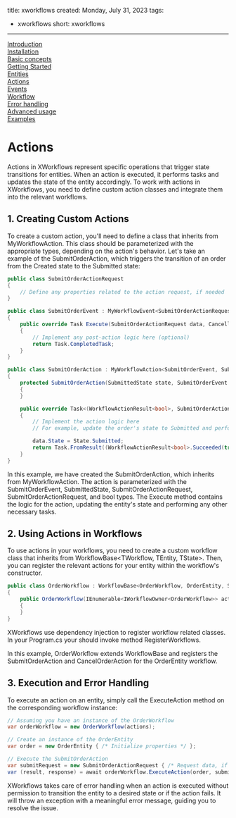 title: xworkflows
created: Monday, July 31, 2023
tags:
  - xworkflows
short: xworkflows
---
<a href="index.html">Introduction</a><br>
<a href="installation.html">Installation</a><br>
<a href="basic.html">Basic concepts</a><br>
<a href="starting.html">Getting Started</a><br>
<a href="entities.html">Entities</a><br>
<a href="actions.html">Actions</a><br>
<a href="events.html">Events</a><br>
<a href="workflow.html">Workflow</a><br>
<a href="errors.html">Error handling</a><br>
<a href="advanced.html">Advanced usage</a><br>
<a href="examples.html">Examples</a><br>

# Actions
Actions in XWorkflows represent specific operations that trigger state transitions for entities. When an action is executed, it performs tasks and updates the state of the entity accordingly. To work with actions in XWorkflows, you need to define custom action classes and integrate them into the relevant workflows.

## 1. Creating Custom Actions
To create a custom action, you'll need to define a class that inherits from MyWorkflowAction. This class should be parameterized with the appropriate types, depending on the action's behavior. Let's take an example of the SubmitOrderAction, which triggers the transition of an order from the Created state to the Submitted state:

```csharp
public class SubmitOrderActionRequest
{
    // Define any properties related to the action request, if needed
}

public class SubmitOrderEvent : MyWorkflowEvent<SubmitOrderActionRequest>
{
    public override Task Execute(SubmitOrderActionRequest data, CancellationToken cancellationToken)
    {
        // Implement any post-action logic here (optional)
        return Task.CompletedTask;
    }
}

public class SubmitOrderAction : MyWorkflowAction<SubmitOrderEvent, SubmittedState, SubmitOrderActionRequest, SubmitOrderActionRequest, bool>
{
    protected SubmitOrderAction(SubmittedState state, SubmitOrderEvent e) : base(state, e)
    {
    }

    public override Task<(WorkflowActionResult<bool>, SubmitOrderActionRequest)> Execute(OrderEntity data, SubmitOrderActionRequest p, CancellationToken cancellationToken)
    {
        // Implement the action logic here
        // For example, update the order's state to Submitted and perform other tasks

        data.State = State.Submitted;
        return Task.FromResult((WorkflowActionResult<bool>.Succeeded(true), p));
    }
}
```
In this example, we have created the SubmitOrderAction, which inherits from MyWorkflowAction. The action is parameterized with the SubmitOrderEvent, SubmittedState, SubmitOrderActionRequest, SubmitOrderActionRequest, and bool types. The Execute method contains the logic for the action, updating the entity's state and performing any other necessary tasks.

## 2. Using Actions in Workflows
To use actions in your workflows, you need to create a custom workflow class that inherits from WorkflowBase<TWorkflow, TEntity, TState>. Then, you can register the relevant actions for your entity within the workflow's constructor.

```csharp
public class OrderWorkflow : WorkflowBase<OrderWorkflow, OrderEntity, State>
{
    public OrderWorkflow(IEnumerable<IWorkflowOwner<OrderWorkflow>> actions) : base(actions)
    {
    }
}
```
XWorkflows use dependency injection to register workflow related classes. In your Program.cs your should invoke method RegisterWorkflows.

In this example, OrderWorkflow extends WorkflowBase and registers the SubmitOrderAction and CancelOrderAction for the OrderEntity workflow.

## 3. Execution and Error Handling
To execute an action on an entity, simply call the ExecuteAction method on the corresponding workflow instance:

```csharp
// Assuming you have an instance of the OrderWorkflow
var orderWorkflow = new OrderWorkflow(actions);

// Create an instance of the OrderEntity
var order = new OrderEntity { /* Initialize properties */ };

// Execute the SubmitOrderAction
var submitRequest = new SubmitOrderActionRequest { /* Request data, if needed */ };
var (result, response) = await orderWorkflow.ExecuteAction(order, submitRequest);
```

XWorkflows takes care of error handling when an action is executed without permission to transition the entity to a desired state or if the action fails. It will throw an exception with a meaningful error message, guiding you to resolve the issue.